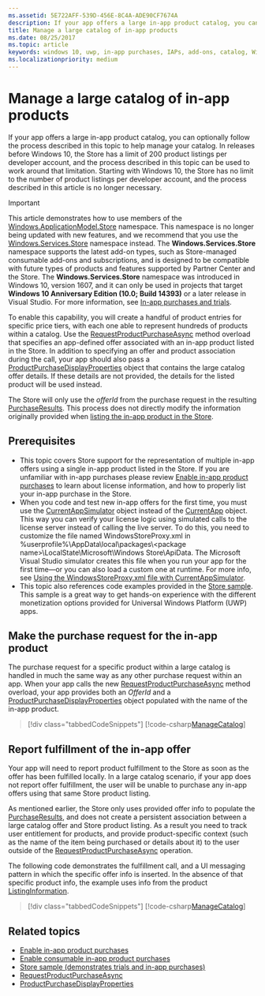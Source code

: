 ```yaml
---
ms.assetid: 5E722AFF-539D-456E-8C4A-ADE90CF7674A
description: If your app offers a large in-app product catalog, you can optionally follow the process described in this topic to help manage your catalog.
title: Manage a large catalog of in-app products
ms.date: 08/25/2017
ms.topic: article
keywords: windows 10, uwp, in-app purchases, IAPs, add-ons, catalog, Windows.ApplicationModel.Store
ms.localizationpriority: medium
---
```

# Manage a large catalog of in-app products

If your app offers a large in-app product catalog, you can optionally follow the process described in this topic to help manage your catalog. In releases before Windows 10, the Store has a limit of 200 product listings per developer account, and the process described in this topic can be used to work around that limitation. Starting with Windows 10, the Store has no limit to the number of product listings per developer account, and the process described in this article is no longer necessary.

> [!IMPORTANT]
> This article demonstrates how to use members of the [Windows.ApplicationModel.Store](/uwp/api/windows.applicationmodel.store) namespace. This namespace is no longer being updated with new features, and we recommend that you use the [Windows.Services.Store](/uwp/api/windows.services.store) namespace instead. The **Windows.Services.Store** namespace supports the latest add-on types, such as Store-managed consumable add-ons and subscriptions, and is designed to be compatible with future types of products and features supported by Partner Center and the Store. The **Windows.Services.Store** namespace was introduced in Windows 10, version 1607, and it can only be used in projects that target **Windows 10 Anniversary Edition (10.0; Build 14393)** or a later release in Visual Studio. For more information, see [In-app purchases and trials](in-app-purchases-and-trials.md).

To enable this capability, you will create a handful of product entries for specific price tiers, with each one able to represent hundreds of products within a catalog. Use the [RequestProductPurchaseAsync](/uwp/api/windows.applicationmodel.store.currentapp.requestproductpurchaseasync) method overload that specifies an app-defined offer associated with an in-app product listed in the Store. In addition to specifying an offer and product association during the call, your app should also pass a [ProductPurchaseDisplayProperties](/uwp/api/Windows.ApplicationModel.Store.ProductPurchaseDisplayProperties) object that contains the large catalog offer details. If these details are not provided, the details for the listed product will be used instead.

The Store will only use the *offerId* from the purchase request in the resulting [PurchaseResults](/uwp/api/Windows.ApplicationModel.Store.PurchaseResults). This process does not directly modify the information originally provided when [listing the in-app product in the Store](../publish/add-on-submissions.md).

## Prerequisites

-   This topic covers Store support for the representation of multiple in-app offers using a single in-app product listed in the Store. If you are unfamiliar with in-app purchases please review [Enable in-app product purchases](enable-in-app-product-purchases.md) to learn about license information, and how to properly list your in-app purchase in the Store.
-   When you code and test new in-app offers for the first time, you must use the [CurrentAppSimulator](/uwp/api/Windows.ApplicationModel.Store.CurrentAppSimulator) object instead of the [CurrentApp](/uwp/api/Windows.ApplicationModel.Store.CurrentApp) object. This way you can verify your license logic using simulated calls to the license server instead of calling the live server. To do this, you need to customize the file named WindowsStoreProxy.xml in %userprofile%\\AppData\\local\\packages\\&lt;package name&gt;\\LocalState\\Microsoft\\Windows Store\\ApiData. The Microsoft Visual Studio simulator creates this file when you run your app for the first time—or you can also load a custom one at runtime. For more info, see [Using the WindowsStoreProxy.xml file with CurrentAppSimulator](in-app-purchases-and-trials-using-the-windows-applicationmodel-store-namespace.md#proxy).
-   This topic also references code examples provided in the [Store sample](https://github.com/Microsoft/Windows-universal-samples/tree/win10-1507/Samples/Store). This sample is a great way to get hands-on experience with the different monetization options provided for Universal Windows Platform (UWP) apps.

## Make the purchase request for the in-app product

The purchase request for a specific product within a large catalog is handled in much the same way as any other purchase request within an app. When your app calls the new [RequestProductPurchaseAsync](/uwp/api/windows.applicationmodel.store.currentapp.requestproductpurchaseasync) method overload, your app provides both an *OfferId* and a [ProductPurchaseDisplayProperties](/uwp/api/windows.applicationmodel.store.productpurchasedisplayproperties) object populated with the name of the in-app product.

> [!div class="tabbedCodeSnippets"]
[!code-csharp[ManageCatalog](./code/InAppPurchasesAndLicenses/cs/ManageCatalog.cs#MakePurchaseRequest)]

## Report fulfillment of the in-app offer

Your app will need to report product fulfillment to the Store as soon as the offer has been fulfilled locally. In a large catalog scenario, if your app does not report offer fulfillment, the user will be unable to purchase any in-app offers using that same Store product listing.

As mentioned earlier, the Store only uses provided offer info to populate the [PurchaseResults](/uwp/api/Windows.ApplicationModel.Store.PurchaseResults), and does not create a persistent association between a large catalog offer and Store product listing. As a result you need to track user entitlement for products, and provide product-specific context (such as the name of the item being purchased or details about it) to the user outside of the [RequestProductPurchaseAsync](/uwp/api/windows.applicationmodel.store.currentapp.requestproductpurchaseasync) operation.

The following code demonstrates the fulfillment call, and a UI messaging pattern in which the specific offer info is inserted. In the absence of that specific product info, the example uses info from the product [ListingInformation](/uwp/api/Windows.ApplicationModel.Store.ListingInformation).

> [!div class="tabbedCodeSnippets"]
[!code-csharp[ManageCatalog](./code/InAppPurchasesAndLicenses/cs/ManageCatalog.cs#ReportFulfillment)]

## Related topics

* [Enable in-app product purchases](enable-in-app-product-purchases.md)
* [Enable consumable in-app product purchases](enable-consumable-in-app-product-purchases.md)
* [Store sample (demonstrates trials and in-app purchases)](https://github.com/Microsoft/Windows-universal-samples/tree/win10-1507/Samples/Store)
* [RequestProductPurchaseAsync](/uwp/api/windows.applicationmodel.store.currentapp.requestproductpurchaseasync)
* [ProductPurchaseDisplayProperties](/uwp/api/Windows.ApplicationModel.Store.ProductPurchaseDisplayProperties)